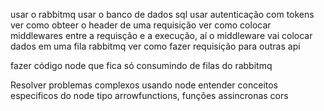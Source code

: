 usar o rabbitmq
usar o banco de dados sql
usar autenticação com tokens
ver como obteer o header de uma requisição
ver como colocar middlewares entre a requisção e a execução, aí o middleware vai colocar dados em uma fila rabbitmq
ver como fazer requisição para outras api

fazer código node que fica só consumindo de filas do rabbitmq


Resolver problemas complexos usando node
entender conceitos especificos do node tipo arrowfunctions, funções assincronas
cors